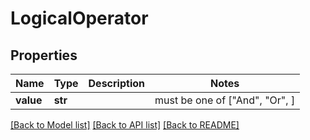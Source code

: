 # LogicalOperator


## Properties
Name | Type | Description | Notes
------------ | ------------- | ------------- | -------------
**value** | **str** |  |  must be one of ["And", "Or", ]

[[Back to Model list]](../README.md#documentation-for-models) [[Back to API list]](../README.md#documentation-for-api-endpoints) [[Back to README]](../README.md)


